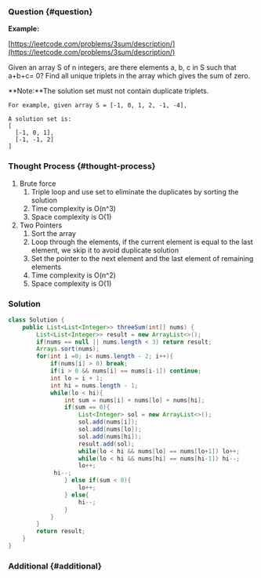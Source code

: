 ### Question {#question}

**Example:**

[https://leetcode.com/problems/3sum/description/](https://leetcode.com/problems/3sum/description/)

Given an array S of n integers, are there elements a, b, c in S such that a+b+c= 0? Find all unique triplets in the array which gives the sum of zero.

**Note:**The solution set must not contain duplicate triplets.

```
For example, given array S = [-1, 0, 1, 2, -1, -4],

A solution set is:
[
  [-1, 0, 1],
  [-1, -1, 2]
]
```

### Thought Process {#thought-process}

1. Brute force
   1. Triple loop and use set to eliminate the duplicates by sorting the solution
   2. Time complexity is O\(n^3\)
   3. Space complexity is O\(1\)
2. Two Pointers
   1. Sort the array
   2. Loop through the elements, if the current element is equal to the last element, we skip it to avoid duplicate solution
   3. Set the pointer to the next element and the last element of remaining elements
   4. Time complexity is O\(n^2\)
   5. Space complexity is O\(1\)

### Solution

```java
class Solution {
    public List<List<Integer>> threeSum(int[] nums) {
        List<List<Integer>> result = new ArrayList<>();
        if(nums == null || nums.length < 3) return result;
        Arrays.sort(nums);
        for(int i =0; i< nums.length - 2; i++){
            if(nums[i] > 0) break;
            if(i > 0 && nums[i] == nums[i-1]) continue;
            int lo = i + 1;
            int hi = nums.length - 1;
            while(lo < hi){
                int sum = nums[i] + nums[lo] + nums[hi];
                if(sum == 0){
                    List<Integer> sol = new ArrayList<>();
                    sol.add(nums[i]);
                    sol.add(nums[lo]);
                    sol.add(nums[hi]);
                    result.add(sol);
                    while(lo < hi && nums[lo] == nums[lo+1]) lo++;
                    while(lo < hi && nums[hi] == nums[hi-1]) hi--;
                    lo++;
             hi--;
                } else if(sum < 0){
                    lo++;
                } else{
                    hi--;
                }
            }
        }
        return result;
    }
}
```

### Additional {#additional}



